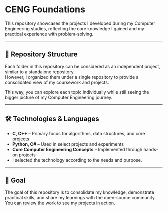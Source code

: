 # CENG Foundations

This repository showcases the projects I developed during my Computer Engineering studies, reflecting the core knowledge I gained and my practical experience with problem-solving.

---

## 📂 Repository Structure
Each folder in this repository can be considered as an independent project, similar to a standalone repository.  
However, I organized them under a single repository to provide a consolidated view of my coursework and projects.  

This way, you can explore each topic individually while still seeing the bigger picture of my Computer Engineering journey.  

---

## 🛠️ Technologies & Languages
- **C, C++** – Primary focus for algorithms, data structures, and core projects  
- **Python, C#** – Used in select projects and experiments  
- **Core Computer Engineering Concepts** – Implemented through hands-on projects
- I selected the technology according to the needs and purpose.

---

## 🎯 Goal
The goal of this repository is to consolidate my knowledge, demonstrate practical skills, and share my learnings with the open-source community.  
You can review the work to see my projects in action.  

